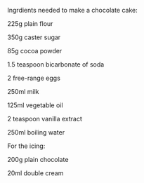 Ingrdients needed to make a chocolate cake:

225g plain flour

350g caster sugar

85g cocoa powder

1.5 teaspoon bicarbonate of soda

2 free-range eggs

250ml milk

125ml vegetable oil

2 teaspoon vanilla extract

250ml boiling water


For the icing:

200g plain chocolate

20ml double cream

